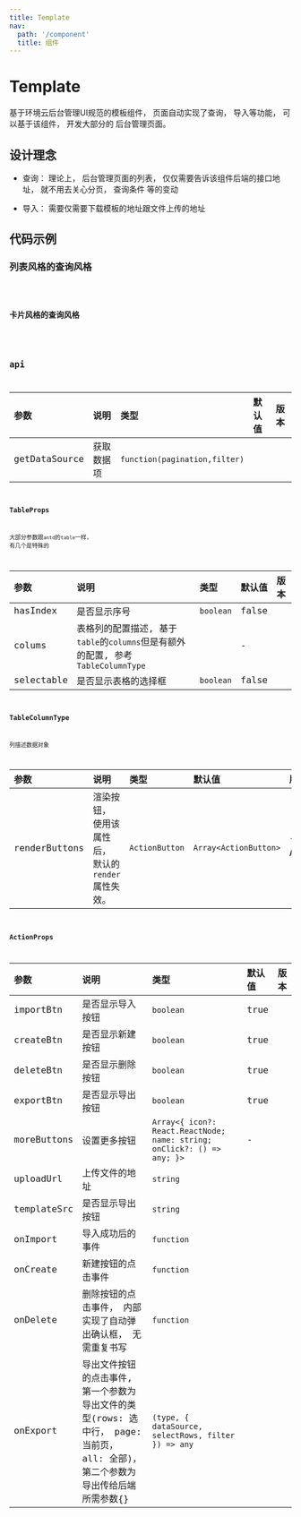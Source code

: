 ```yaml
---
title: Template
nav:
  path: '/component'
  title: 组件
---
```


# Template

基于环境云后台管理UI规范的模板组件， 页面自动实现了查询， 导入等功能， 可以基于该组件， 开发大部分的
后台管理页面。

## 设计理念

* 查询： 理论上， 后台管理页面的列表， 仅仅需要告诉该组件后端的接口地址， 就不用去关心分页， 查询条件
等的变动

* 导入： 需要仅需要下载模板的地址跟文件上传的地址

## 代码示例

### 列表风格的查询风格

<code src="./demo/index.demo" />

### 卡片风格的查询风格

<code src="./demo/card.demo" />

## api

| 参数 | 说明 | 类型 | 默认值 | 版本 |
| :--- | :--- | :--- | :--- | :--- |
| getDataSource | 获取数据项 | `function(pagination,filter)` | | |

### TableProps

大部分参数跟`antd`的`table`一样， 有几个是特殊的

| 参数 | 说明 | 类型 | 默认值 | 版本 |
| :--- | :--- | :--- | :--- | :--- |
| hasIndex      | 是否显示序号 | `boolean` | false |  |
| colums        | 表格列的配置描述, 基于`table`的`columns`但是有额外的配置, 参考`TableColumnType` |  | - |  |
| selectable  | 是否显示表格的选择框 | `boolean` | false |  |

### TableColumnType

列描述数据对象

| 参数 | 说明 | 类型 | 默认值 | 版本 |
| :--- | :--- | :--- | :--- | :--- |
| renderButtons  | 渲染按钮， 使用该属性后， 默认的`render`属性失效。 | `ActionButton` | `Array<ActionButton>` | `(row) => ActionButton | Array<ActionButton>` | - |  |

### ActionProps

| 参数 | 说明 | 类型 | 默认值 | 版本 |
| :--- | :--- | :--- | :--- | :--- |
| importBtn | 是否显示导入按钮 | `boolean` | true |  |
| createBtn  | 是否显示新建按钮 | `boolean` | true |  |
| deleteBtn  | 是否显示删除按钮 | `boolean` | true |  |
| exportBtn   | 是否显示导出按钮 | `boolean` | true |  |
| moreButtons   | 设置更多按钮 | `Array<{ icon?: React.ReactNode; name: string; onClick?: () => any; }>` | - |  |
| uploadUrl   | 上传文件的地址 | `string` | |  |
| templateSrc   | 是否显示导出按钮 | `string` | |  |
| onImport   | 导入成功后的事件 | `function` | |  |
| onCreate   | 新建按钮的点击事件 | `function` | |  |
| onDelete   | 删除按钮的点击事件， 内部实现了自动弹出确认框， 无需重复书写 | `function` |  |  |
| onExport   | 导出文件按钮的点击事件, 第一个参数为导出文件的类型(rows: 选中行， page: 当前页， all: 全部)， 第二个参数为导出传给后端所需参数{} | `(type, { dataSource, selectRows, filter }) => any` |  |  |


